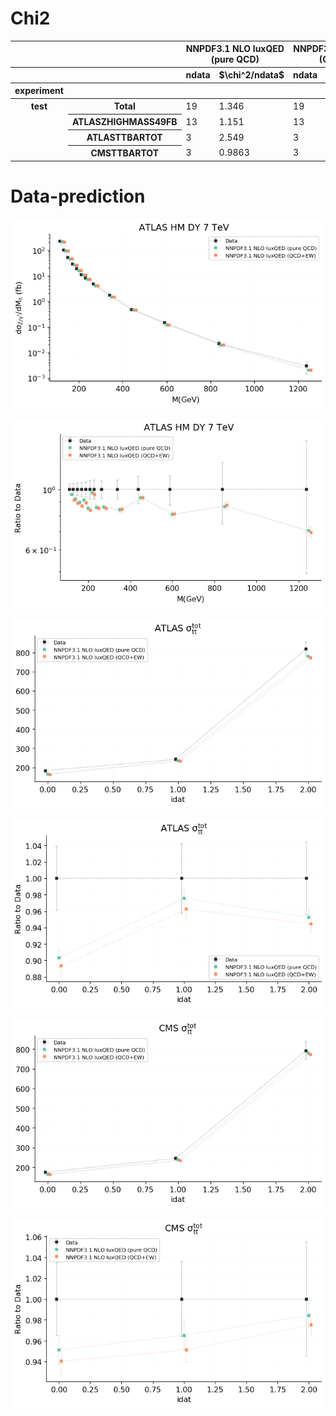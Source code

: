 # Chi2
<table border="0" class="dataframe">
<thead>
<tr>
<th></th>
<th></th>
<th colspan="2" halign="left">NNPDF3.1 NLO luxQED (pure QCD)</th>
<th colspan="2" halign="left">NNPDF3.1 NLO luxQED (QCD+EW)</th>
</tr>
<tr>
<th></th>
<th></th>
<th>ndata</th>
<th>$\chi^2/ndata$</th>
<th>ndata</th>
<th>$\chi^2/ndata$</th>
</tr>
<tr>
<th>experiment</th>
<th></th>
<th></th>
<th></th>
<th></th>
<th></th>
</tr>
</thead>
<tbody>
<tr>
<th rowspan="4" valign="top">test</th>
<th>Total</th>
<td>19</td>
<td>1.346</td>
<td>19</td>
<td>1.487</td>
</tr>
<tr>
<th>ATLASZHIGHMASS49FB</th>
<td>13</td>
<td>1.151</td>
<td>13</td>
<td>1.036</td>
</tr>
<tr>
<th>ATLASTTBARTOT</th>
<td>3</td>
<td>2.549</td>
<td>3</td>
<td>3.271</td>
</tr>
<tr>
<th>CMSTTBARTOT</th>
<td>3</td>
<td>0.9863</td>
<td>3</td>
<td>1.654</td>
</tr>
</tbody>
</table>

# Data-prediction

![[.png](figures/matched_datasets_from_dataspecs0_plot_fancy_dataspecs_0.png) [.pdf](figures/matched_datasets_from_dataspecs0_plot_fancy_dataspecs_0.pdf)](figures/matched_datasets_from_dataspecs0_plot_fancy_dataspecs_0.png)

![[.png](figures/matched_datasets_from_dataspecs0_datanorm_plot_fancy_dataspecs_0.png) [.pdf](figures/matched_datasets_from_dataspecs0_datanorm_plot_fancy_dataspecs_0.pdf)](figures/matched_datasets_from_dataspecs0_datanorm_plot_fancy_dataspecs_0.png)


![[.png](figures/matched_datasets_from_dataspecs1_plot_fancy_dataspecs_0.png) [.pdf](figures/matched_datasets_from_dataspecs1_plot_fancy_dataspecs_0.pdf)](figures/matched_datasets_from_dataspecs1_plot_fancy_dataspecs_0.png)

![[.png](figures/matched_datasets_from_dataspecs1_datanorm_plot_fancy_dataspecs_0.png) [.pdf](figures/matched_datasets_from_dataspecs1_datanorm_plot_fancy_dataspecs_0.pdf)](figures/matched_datasets_from_dataspecs1_datanorm_plot_fancy_dataspecs_0.png)


![[.png](figures/matched_datasets_from_dataspecs2_plot_fancy_dataspecs_0.png) [.pdf](figures/matched_datasets_from_dataspecs2_plot_fancy_dataspecs_0.pdf)](figures/matched_datasets_from_dataspecs2_plot_fancy_dataspecs_0.png)

![[.png](figures/matched_datasets_from_dataspecs2_datanorm_plot_fancy_dataspecs_0.png) [.pdf](figures/matched_datasets_from_dataspecs2_datanorm_plot_fancy_dataspecs_0.pdf)](figures/matched_datasets_from_dataspecs2_datanorm_plot_fancy_dataspecs_0.png)

